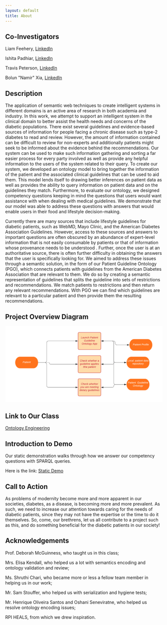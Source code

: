 ```yaml
---
layout: default
title: About
---
```


## Co-Investigators
Liam Feehery, [LinkedIn](https://www.linkedin.com/in/liam-feehery-6b6a0b199/)


Ishita Padhiar, [LinkedIn](https://www.linkedin.com/in/ishita-padhiar-470183151/)


Travis Peterson, [LinkedIn](https://www.linkedin.com/in/travis-j-peterson/)


Bolun "Namir" Xia, [LinkedIn](https://www.linkedin.com/in/bolun-namir-xia-a1974399/)



## Description
The application of  semantic web techniques to create intelligent systems in different domains is an  active area of research in both academia and industry. In this work, we attempt to support an intelligent system in the clinical domain  to better assist the health needs and concerns of the diabetic populations. There exist several guidelines and evidence-based sources of information for people facing a chronic disease such as type-2 diabetes to read and review. However, the amount of information contained can be difficult to review for non-experts and additionally patients might  seek to be informed about the evidence behind the recommendations. Our system can be used  to make such information gathering and sorting a far easier process for every party involved as well as provide any helpful information to the users of the system related to their query. To create our system, we developed an ontology model to bring together the information of the patient and the associated clinical guidelines that can be used to aid them. This model lends itself to drawing better inferences on patient data as well as provides the ability to query information on patient data and on the guidelines they match. Furthermore, to evaluate our ontology, we designed competency questions keeping in mind the questions that users would want assistance with when dealing with medical guidelines. We demonstrate that our model was able to address these questions with answers that would enable users in their food and lifestyle decision-making.

Currently there are many sources that include lifestyle guidelines for diabetic patients, such as WebMD, Mayo Clinic, and the American Diabetes Association Guidelines. However, access to these sources and answers to important questions are often obscured by an abundance of expert-level information that is not easily consumable by patients or that of information whose provenance needs to be understood . Further, once the user is at an authoritative source, there is often further difficulty in obtaining the answers that the user is specifically looking for. We aimed to address these issues  through  a semantic solution, in the form of our Patient Guideline Ontology (PGO), which connects patients with guidelines from the American Diabetes Association that are relevant to them.  We do so by creating a semantic representation of guidelines that splits the guideline into sets of restrictions and recommendations. We match patients to restrictions and then return any relevant recommendations. With PGO we can find which guidelines are relevant to a particular patient and then provide them the resulting recommendations.

## Project Overview Diagram
![Overview Diagram](images/ProjectDiagram.png)

## Link to Our Class
[Ontology Engineering](https://tw.rpi.edu/web/Courses/Ontologies/2020)

## Introduction to Demo

Our static demonstration walks through how we answer our competency questions with SPARQL queries.

Here is the link: [Static Demo](https://patient-guideline-recommender--rpi-ontology-engineering.netlify.app/oe2020/patient-guideline-recommender/demo)

## Call to Action

As problems of modernity become more and more apparent in our societies, diabetes, as a disease, is becoming more and more prevalent. As such, we need to increase our attention towards caring for the needs of diabetic patients, since they may not have the expertise or the time to do it themselves. So, come, our brethrens, let us all contribute to a project such as this, and do something beneficial for the diabetic patients in our society!

## Acknowledgements
Prof. Deborah McGuinness, who taught us in this class;


Mrs. Elisa Kendall, who helped us a lot with semantics encoding and ontology validation and review;


Ms. Shruthi Chari, who became more or less a fellow team member in helping us in our work;


Mr. Sam Stouffer, who helped us with serialization and hygiene tests;


Mr. Henrique Oliveira Santos and Oshani Seneviratne, who helped us resolve ontology encoding issues;


RPI HEALS, from which we drew inspiration.
